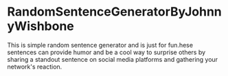 # RandomSentenceGeneratorByJohnnyWishbone
This is simple random sentence generator and is just for fun.hese sentences can provide humor and be a cool way to surprise others by sharing a standout sentence on social media platforms and gathering your network's reaction.
